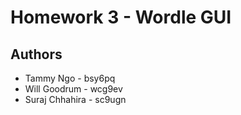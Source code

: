 # Homework 3 - Wordle GUI

## Authors

* Tammy Ngo - bsy6pq
* Will Goodrum - wcg9ev
* Suraj Chhahira - sc9ugn

